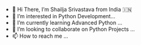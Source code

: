 - 👋 Hi There, I’m Shailja Srivastava from India 🇮🇳 
- 👀 I’m interested in Python Development...
- 🌱 I’m currently learning Advanced Python ...
- 💞️ I’m looking to collaborate on Python Projects ...
- 📫 How to reach me ... 

<!---
ShailjaSrivastava/ShailjaSrivastava is a ✨ special ✨ repository because its `README.md` (this file) appears on your GitHub profile.
You can click the Preview link to take a look at your changes.
--->
